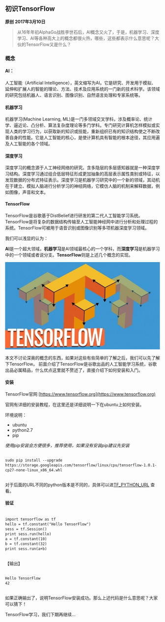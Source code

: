## 初识TensorFlow
**原创** **2017年3月10日**
>从16年年初AlphaGo战胜李世石后，AI概念又火了，于是，机器学习、深度学习、AI等各种高大上的概念都很火热，哪些，这些都表示什么意思呢？大伙的TensorFlow又是什么？

### 概念

#### AI：
人工智能（Artificial Intelligence），英文缩写为AI。它是研究、开发用于模拟、延伸和扩展人的智能的理论、方法、技术及应用系统的一门新的技术科学。该领域的研究包括机器人、语言识别、图像识别、自然语言处理和专家系统等。

#### 机器学习
机器学习(Machine Learning, ML)是一门多领域交叉学科，涉及概率论、统计学、逼近论、凸分析、算法复杂度理论等多门学科。专门研究计算机怎样模拟或实现人类的学习行为，以获取新的知识或技能，重新组织已有的知识结构使之不断改善自身的性能。它是人工智能的核心，是使计算机具有智能的根本途径，其应用遍及人工智能的各个领域。

#### 深度学习
深度学习的概念源于人工神经网络的研究。含多隐层的多层感知器就是一种深度学习结构。深度学习通过组合低层特征形成更加抽象的高层表示属性类别或特征，以发现数据的分布式特征表示。深度学习是机器学习研究中的一个新的领域，其动机在于建立、模拟人脑进行分析学习的神经网络，它模仿人脑的机制来解释数据，例如图像，声音和文本。

#### TensorFlow
TensorFlow是谷歌基于DistBelief进行研发的第二代人工智能学习系统。TensorFlow是将复杂的数据结构传输至人工智能神经网中进行分析和处理过程的系统。TensorFlow可被用于语音识别或图像识别等多项机器深度学习领域。

我们可以浅显的认为：

**AI**是一个超大领域，**机器学习**是AI领域最核心的一个学科，而**深度学习**是机器学习中的一个领域或者说分支。**TensorFlow**则是上述几个概念的实现。

![](../static/image/tensorflow.jpeg)

本文不讨论深奥的概念的东西，如果对这些有些简单的了解之后，我们可以先了解下TensorFlow。
前面介绍了TensorFlow是谷歌出品的人工智能学习系统，谷歌出品必属精品，什么优点这里就不赘述了，直接介绍下如何安装和入门。

#### 安装
TensorFlow官网 [https://www.tensorflow.org](https://www.tensorflow.org)

官网有详细的安装教程，在这里还是详细说明一下在ubuntu上如何安装。

环境说明：

- ubuntu
- python2.7
- pip

*使用pip安装会方便很多，推荐使用，如果没有安装pip建议先安装*

<pre>
<code class="language-cmd">
sudo pip install --upgrade https://storage.googleapis.com/tensorflow/linux/cpu/tensorflow-1.0.1-cp27-none-linux_x86_64.whl
</code>
</pre>

对于后面的URL不同的python版本是不同的，具体可以进[TF_PYTHON_URL](https://www.tensorflow.org/install/install_linux#TF_PYTHON_URL) 查看。

#### 验证
<pre>
<code class="language-python">
import tensorflow as tf
hello = tf.constant("Hello TensorFlow")
sess = tf.Session()
print sess.run(hello)
a = tf.constant(10)
b = tf.constant(32)
print sess.run(a+b)
</code>
</pre>

【输出】

<pre>
<code class="language-cmd">
Hello TensorFlow
42
</code>
</pre>

如果正确输出了，说明TensorFlow安装成功。那么上述代码是什么意思呢？大家可以猜下！

TensorFlow学习，我们下期再继续...